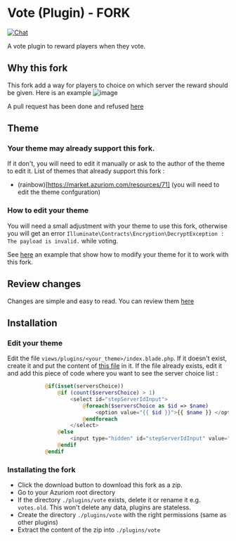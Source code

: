 # Vote (Plugin) - FORK 

[![Chat](https://img.shields.io/discord/625774284823986183?color=5865f2&label=Discord&logo=discord&logoColor=fff&style=flat-square)](https://azuriom.com/discord)

A vote plugin to reward players when they vote.

## Why this fork

This fork add a way for players to choice on which server the reward should be given. Here is an example
![image](https://user-images.githubusercontent.com/74878280/126628099-58560bf9-a186-4aee-a1c5-f3df7bddbe9c.png)

A pull request has been done and refused [here](https://github.com/Azuriom/Plugin-Vote/pull/22)

## Theme

### Your theme may already support this fork. 
If it don't, you will need to edit it manually or ask to the author of the theme to edit it.
List of themes that already support this fork : 
* (rainbow)[https://market.azuriom.com/resources/71] (you will need to edit the theme confguration)

### How to edit your theme
You will need a small adjustment with your theme to use this fork, otherwise
you will get an error `Illuminate\Contracts\Encryption\DecryptException : The payload is invalid.` while voting.

See [here](https://github.com/Azuriom/Plugin-Vote/compare/master...magrigry:multi-server/1.x?expand=1#diff-e6a72274bd2be1ba8cf26cb930f07d9c65cf4329bfc5f832779d8be3129ea3c6) 
an example that show how to modify your theme for it to work with this fork.

## Review changes
Changes are simple and easy to read. You can review them [here](https://github.com/Azuriom/Plugin-Vote/compare/master...magrigry:multi-server/1.x?expand=1)

## Installation

### Edit your theme 
Edit the file `views/plugins/<your_theme>/index.blade.php`. If it doesn't exist, create it and put the content of [this file](https://github.com/magrigry/Plugin-Vote/blob/multi-server/1.x/resources/views/index.blade.php) in it. If the file already exists, edit it and add this piece of code where you want to see the server choice list :
```php
            @if(isset(serversChoice))
                @if (count($serversChoice) > 1)
                    <select id="stepServerIdInput">
                        @foreach($serversChoice as $id => $name)
                            <option value="{{ $id }}">{{ $name }} </option>
                        @endforeach
                    </select>
                @else
                    <input type="hidden" id="stepServerIdInput" value="{{ array_key_first($serversChoice) }}">
                @endif
            @endif    
```

### Installating the fork
* Click the download button to download this fork as a zip. 
* Go to your Azuriom root directory
* If the directory `./plugins/vote` exists, delete it or rename it e.g. `votes.old`. This won't delete any data, plugins are stateless. 
* Create the directory `./plugins/vote` with the right permissions (same as other plugins)
* Extract the content of the zip into `./plugins/vote` 
